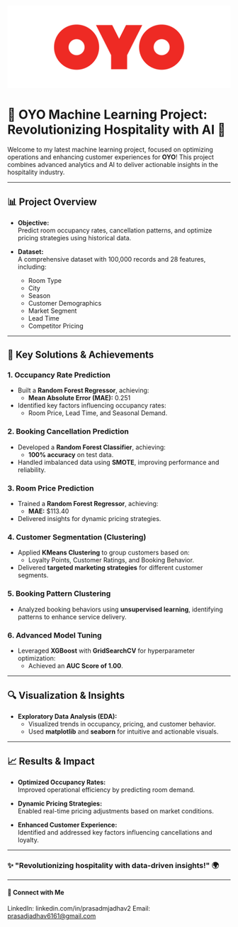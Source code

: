 ![OYO](https://github.com/prasadmjadhav2/OYO_Machine_Learning_Project/blob/main/oyo_logo.png)

# 🏨 OYO Machine Learning Project: Revolutionizing Hospitality with AI 🏨

Welcome to my latest machine learning project, focused on optimizing operations and enhancing customer experiences for **OYO**! This project combines advanced analytics and AI to deliver actionable insights in the hospitality industry.

---

## 📊 Project Overview

- **Objective:**  
  Predict room occupancy rates, cancellation patterns, and optimize pricing strategies using historical data.

- **Dataset:**  
  A comprehensive dataset with 100,000 records and 28 features, including:  
  - Room Type  
  - City  
  - Season  
  - Customer Demographics  
  - Market Segment  
  - Lead Time  
  - Competitor Pricing  

---

## 🚀 Key Solutions & Achievements

### 1. **Occupancy Rate Prediction**
- Built a **Random Forest Regressor**, achieving:
  - **Mean Absolute Error (MAE):** 0.251
- Identified key factors influencing occupancy rates:
  - Room Price, Lead Time, and Seasonal Demand.

### 2. **Booking Cancellation Prediction**
- Developed a **Random Forest Classifier**, achieving:
  - **100% accuracy** on test data.
- Handled imbalanced data using **SMOTE**, improving performance and reliability.

### 3. **Room Price Prediction**
- Trained a **Random Forest Regressor**, achieving:
  - **MAE:** $113.40
- Delivered insights for dynamic pricing strategies.

### 4. **Customer Segmentation (Clustering)**
- Applied **KMeans Clustering** to group customers based on:
  - Loyalty Points, Customer Ratings, and Booking Behavior.
- Delivered **targeted marketing strategies** for different customer segments.

### 5. **Booking Pattern Clustering**
- Analyzed booking behaviors using **unsupervised learning**, identifying patterns to enhance service delivery.

### 6. **Advanced Model Tuning**
- Leveraged **XGBoost** with **GridSearchCV** for hyperparameter optimization:
  - Achieved an **AUC Score of 1.00**.

---

## 🔍 Visualization & Insights

- **Exploratory Data Analysis (EDA):**
  - Visualized trends in occupancy, pricing, and customer behavior.
  - Used **matplotlib** and **seaborn** for intuitive and actionable visuals.

---

## 📈 Results & Impact

- **Optimized Occupancy Rates:**  
  Improved operational efficiency by predicting room demand.  

- **Dynamic Pricing Strategies:**  
  Enabled real-time pricing adjustments based on market conditions.  

- **Enhanced Customer Experience:**  
  Identified and addressed key factors influencing cancellations and loyalty.  

---

### ✨ "Revolutionizing hospitality with data-driven insights!" 🌍

---

#### 🔗 Connect with Me
LinkedIn: linkedin.com/in/prasadmjadhav2
Email: prasadjadhav6161@gmail.com


